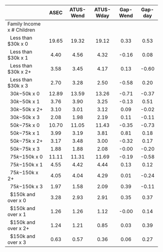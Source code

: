 
|                      |         ASEC |    ATUS-Wend |    ATUS-Wday |     Gap-Wend |      Gap-day |
| -------------------- | :----------: | :----------: | :----------: | :----------: | :----------: |
| Family Income x # Children |              |              |              |              |              |
| &nbsp;&nbsp;Less than $30k x 0 |        19.65 |        19.32 |        19.12 |         0.33 |         0.53 |
| &nbsp;&nbsp;Less than $30k x 1 |         4.40 |         4.56 |         4.32 |        -0.16 |         0.08 |
| &nbsp;&nbsp;Less than $30k x 2+ |         3.58 |         3.45 |         4.17 |         0.13 |        -0.60 |
| &nbsp;&nbsp;Less than $30k x 3 |         2.70 |         3.28 |         2.50 |        -0.58 |         0.20 |
| &nbsp;&nbsp;$30k-$50k x 0 |        12.89 |        13.59 |        13.26 |        -0.71 |        -0.37 |
| &nbsp;&nbsp;$30k-$50k x 1 |         3.76 |         3.90 |         3.25 |        -0.13 |         0.51 |
| &nbsp;&nbsp;$30k-$50k x 2+ |         3.10 |         3.01 |         3.12 |         0.09 |        -0.02 |
| &nbsp;&nbsp;$30k-$50k x 3 |         2.08 |         1.98 |         2.19 |         0.11 |        -0.11 |
| &nbsp;&nbsp;$50k-$75k x 0 |        10.70 |        11.05 |        11.43 |        -0.35 |        -0.73 |
| &nbsp;&nbsp;$50k-$75k x 1 |         3.99 |         3.19 |         3.81 |         0.81 |         0.18 |
| &nbsp;&nbsp;$50k-$75k x 2+ |         3.17 |         3.48 |         3.00 |        -0.32 |         0.17 |
| &nbsp;&nbsp;$50k-$75k x 3 |         1.88 |         1.88 |         2.08 |        -0.00 |        -0.20 |
| &nbsp;&nbsp;$75k-$150k x 0 |        11.11 |        11.31 |        11.69 |        -0.19 |        -0.58 |
| &nbsp;&nbsp;$75k-$150k x 1 |         4.55 |         4.42 |         4.44 |         0.13 |         0.12 |
| &nbsp;&nbsp;$75k-$150k x 2+ |         4.05 |         4.04 |         4.29 |         0.01 |        -0.24 |
| &nbsp;&nbsp;$75k-$150k x 3 |         1.97 |         1.58 |         2.09 |         0.39 |        -0.11 |
| &nbsp;&nbsp;$150k and over x 0 |         3.28 |         2.93 |         2.91 |         0.35 |         0.37 |
| &nbsp;&nbsp;$150k and over x 1 |         1.26 |         1.26 |         1.12 |        -0.00 |         0.14 |
| &nbsp;&nbsp;$150k and over x 2+ |         1.24 |         1.21 |         0.85 |         0.03 |         0.39 |
| &nbsp;&nbsp;$150k and over x 3 |         0.63 |         0.57 |         0.36 |         0.06 |         0.27 |

